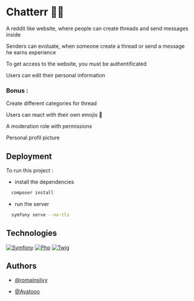 
# Chatterr 🧙‍♂️

A reddit like website, where people can create threads and send messages inside

Senders can evoluate, when someone create a thread or send a message he earns experience

To get access to the website, you must be authentificated

Users can edit their personal information

### Bonus :

Create different categories for thread

Users can react with their own emojis 🦧

A moderation role with permissions

Personal profil picture
## Deployment

To run this project :

- install the dependencies

```bash
  composer install
```

- run the server

```bash
  symfony serve --no-tls
```


## Technologies


[![Symfony](https://img.shields.io/badge/Framework-Symfony-lightgrey)](https://symfony.com/)
[![Php](https://img.shields.io/badge/Language-PHP-9cf)](https://php.net/)
[![Twig](https://img.shields.io/badge/Language-Twig-success)](http://www.gnu.org/licenses/agpl-3.0)


## Authors

- [@romainsilvy](https://github.com/romainsilvy)

- [@Ayatooo](https://github.com/Ayatooo)
